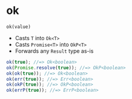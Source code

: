 # ok

`ok(value)`

- Casts `T` into `Ok<T>`
- Casts `Promise<T>` into `OkP<T>`
- Forwards any `Result` type as-is

```ts
ok(true); //=> Ok<boolean>
ok(Promise.resolve(true)); //=> OkP<boolean>
ok(ok(true)); //=> Ok<boolean>
ok(err(true)); //=> Err<boolean>
ok(okP(true)); //=> OkP<boolean>
ok(errP(true)); //=> ErrP<boolean>
```
